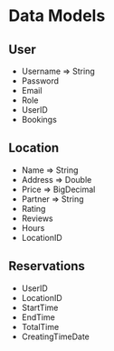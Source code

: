 # Data Models

## User

* Username => String
* Password
* Email
* Role
* UserID
* Bookings

## Location

* Name => String
* Address => Double
* Price => BigDecimal
* Partner => String
* Rating
* Reviews
* Hours
* LocationID

## Reservations

* UserID
* LocationID
* StartTime
* EndTime
* TotalTime
* CreatingTimeDate
